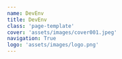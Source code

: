 ```yaml
---
name: DevEnv
title: DevEnv
class: 'page-template'
cover: 'assets/images/cover001.jpeg'
navigation: True
logo: 'assets/images/logo.png'
---
```

